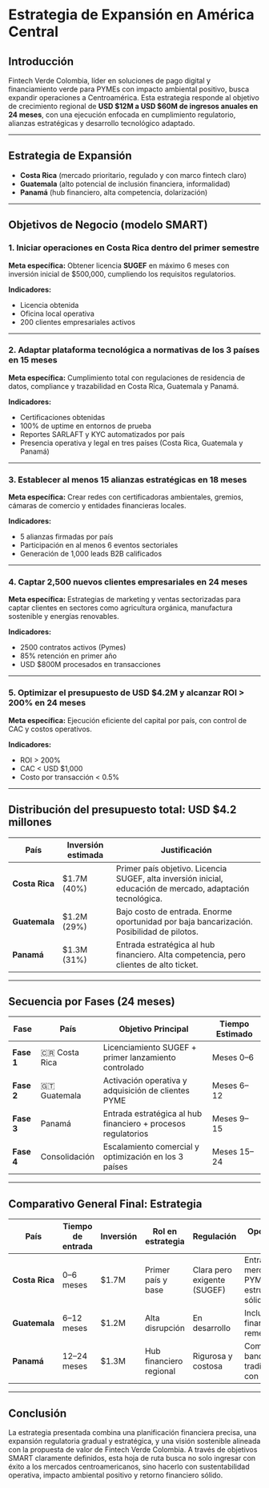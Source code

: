 
# Estrategia de Expansión en América Central 

## Introducción
Fintech Verde Colombia, líder en soluciones de pago digital y financiamiento verde para PYMEs con impacto ambiental positivo, busca expandir operaciones a Centroamérica. Esta estrategia responde al objetivo de crecimiento regional de **USD $12M a USD $60M de ingresos anuales en 24 meses**, con una ejecución enfocada en cumplimiento regulatorio, alianzas estratégicas y desarrollo tecnológico adaptado.

---

## Estrategia de Expansión 
- **Costa Rica** (mercado prioritario, regulado y con marco fintech claro)  
- **Guatemala** (alto potencial de inclusión financiera, informalidad)  
- **Panamá** (hub financiero, alta competencia, dolarización)  

---

## Objetivos de Negocio (modelo SMART)

### 1. Iniciar operaciones en Costa Rica dentro del primer semestre  
**Meta específica:** Obtener licencia **SUGEF** en máximo 6 meses con inversión inicial de $500,000, cumpliendo los requisitos regulatorios.  

**Indicadores:**  
- Licencia obtenida  
- Oficina local operativa  
- 200 clientes empresariales activos  

---

### 2. Adaptar plataforma tecnológica a normativas de los 3 países en 15 meses  
**Meta específica:** Cumplimiento total con regulaciones de residencia de datos, compliance y trazabilidad en Costa Rica, Guatemala y Panamá.  

**Indicadores:**  
- Certificaciones obtenidas  
- 100% de uptime en entornos de prueba  
- Reportes SARLAFT y KYC automatizados por país  
- Presencia operativa y legal en tres países (Costa Rica, Guatemala y Panamá)  

---

### 3. Establecer al menos 15 alianzas estratégicas en 18 meses  
**Meta específica:** Crear redes con certificadoras ambientales, gremios, cámaras de comercio y entidades financieras locales.  

**Indicadores:**  
- 5 alianzas firmadas por país  
- Participación en al menos 6 eventos sectoriales  
- Generación de 1,000 leads B2B calificados  

---

### 4. Captar 2,500 nuevos clientes empresariales en 24 meses  
**Meta específica:** Estrategias de marketing y ventas sectorizadas para captar clientes en sectores como agricultura orgánica, manufactura sostenible y energías renovables.  

**Indicadores:**  
- 2500 contratos activos (Pymes)  
- 85% retención en primer año  
- USD $800M procesados en transacciones  

---

### 5. Optimizar el presupuesto de USD $4.2M y alcanzar ROI > 200% en 24 meses  
**Meta específica:** Ejecución eficiente del capital por país, con control de CAC y costos operativos.  

**Indicadores:**  
- ROI > 200%  
- CAC < USD $1,000  
- Costo por transacción < 0.5%  

---

## Distribución del presupuesto total: USD $4.2 millones  

| País       | Inversión estimada | Justificación |
|------------|-------------------|---------------|
| **Costa Rica** | $1.7M (40%) | Primer país objetivo. Licencia SUGEF, alta inversión inicial, educación de mercado, adaptación tecnológica. |
| **Guatemala**  | $1.2M (29%) | Bajo costo de entrada. Enorme oportunidad por baja bancarización. Posibilidad de pilotos. |
| **Panamá**     | $1.3M (31%) | Entrada estratégica al hub financiero. Alta competencia, pero clientes de alto ticket. |

---

## Secuencia por Fases (24 meses)

| Fase   | País        | Objetivo Principal | Tiempo Estimado |
|--------|------------|--------------------|-----------------|
| **Fase 1** | 🇨🇷 Costa Rica | Licenciamiento SUGEF + primer lanzamiento controlado | Meses 0–6 |
| **Fase 2** | 🇬🇹 Guatemala  | Activación operativa y adquisición de clientes PYME | Meses 6–12 |
| **Fase 3** | Panamá       | Entrada estratégica al hub financiero + procesos regulatorios | Meses 9–15 |
| **Fase 4** | Consolidación | Escalamiento comercial y optimización en los 3 países | Meses 15–24 |

---

## Comparativo General Final: Estrategia 

| País        | Tiempo de entrada | Inversión | Rol en estrategia        | Regulación               | Oportunidad clave |
|-------------|------------------|-----------|--------------------------|--------------------------|------------------|
| **Costa Rica** | 0–6 meses | $1.7M | Primer país y base        | Clara pero exigente (SUGEF) | Entrada al mercado PYME con estructura sólida |
| **Guatemala**  | 6–12 meses | $1.2M | Alta disrupción           | En desarrollo            | Inclusión financiera + remesas |
| **Panamá**     | 12–24 meses | $1.3M | Hub financiero regional   | Rigurosa y costosa       | Complementar bancos tradicionales con tecnología |

---

## Conclusión
La estrategia presentada combina una planificación financiera precisa, una expansión regulatoria gradual y estratégica, y una visión sostenible alineada con la propuesta de valor de Fintech Verde Colombia. A través de objetivos SMART claramente definidos, esta hoja de ruta busca no solo ingresar con éxito a los mercados centroamericanos, sino hacerlo con sustentabilidad operativa, impacto ambiental positivo y retorno financiero sólido.
